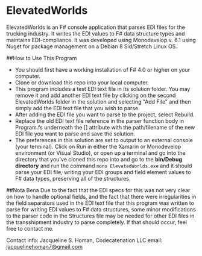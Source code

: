 # ElevatedWorlds
ElevatedWorlds is an F# console application that parses EDI files for the trucking industry. It writes the EDI values to F# data structure types and maintains EDI-compliance. It was developed using Monodevelop v. 6.1 using Nuget for package management on a Debian 8 Sid/Stretch Linux OS.

##How to Use This Program

- You should first have a working installation of F# 4.0 or higher on your computer.
- Clone or download this repo into your local computer.
- This program includes a test EDI text file in its solution folder. You may remove it and add another EDI text file by clicking on the second ElevatedWorlds folder in the solution and selecting "Add File" and then simply add the EDI text file that you wish to parse.
- After adding the EDI file you want to parse to the project, select Rebuild.
- Replace the old EDI text file reference in the parser function body in Program.fs underneath the [<EntryPoint>] attribute with the path/filename of the new EDI file you want to parse and save the solution. 
- The preferences in this solution are set to output to an external console (your terminal). Click on Run in either the Xamarin or Monodevelop environment (or Visual Studio), or open up a terminal and go into the directory that you've cloned this repo into and go to the **bin/Debug directory** and run the command `mono ElevatedWorlds.exe` and it should parse your EDI file, writing your EDI groups and field element values to F# data types, preserving all of the structures.

##Nota Bena
Due to the fact that the EDI specs for this was not very clear on how to handle optional fields, and the fact that there were irregularities in the field separators used in the EDI text file that this program was written to parse for writing EDI values to F# data structures, some minor modifications to the parser code in the Structures file may be needed for other EDI files in the transshipment industry to parse completely. If that should occur, feel free to contact me.

Contact info:
Jacqueline S. Homan, Codecatenation LLC
email: jacquelinehoman7@gmail.com
